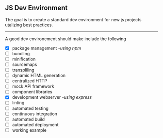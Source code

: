 ## JS Dev Environment

The goal is to create a standard dev environment for new js projects utalizing best practices.

---
A good dev environement should make include the following
- [X] package management *-using npm*
- [ ] bundling
- [ ] minification
- [ ] sourcemaps
- [ ] transpliling
- [ ] dynamic HTML generation
- [ ] centralized HTTP
- [ ] mock API framework
- [ ] component libraries
- [X] development webserver *-using express*
- [ ] linting
- [ ] automated testing
- [ ] continuous integration
- [ ] automated build
- [ ] automated deployment
- [ ] working example
